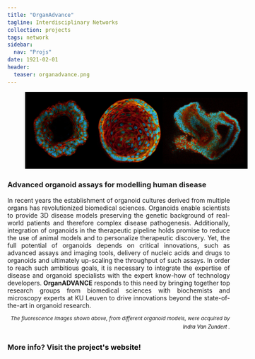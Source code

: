 ```yaml
---
title: "OrganAdvance"
tagline: Interdisciplinary Networks
collection: projects
tags: network
sidebar:
  nav: "Projs"
date: 1921-02-01
header:
  teaser: organadvance.png
---
```

<figure style="width: 100%" class="align-center">
<img src='/images/banner.jpg'>
</figure>

<h3> Advanced organoid assays for modelling human disease </h3>
<p align= "justify">
In recent years the establishment of organoid cultures derived from multiple organs has revolutionized biomedical sciences. Organoids enable scientists to provide 3D disease models preserving the genetic background of real-world patients and therefore complex disease pathogenesis. Additionally, integration of organoids in the therapeutic pipeline holds promise to reduce the use of animal models and to personalize therapeutic discovery. Yet, the full potential of organoids depends on critical innovations, such as advanced assays and imaging tools, delivery of nucleic acids and drugs to organoids and ultimately up-scaling the throughput of such assays. In order to reach such ambitious goals, it is necessary to integrate the expertise of disease and organoid specialists with the expert know-how of technology developers. <b>OrganADVANCE</b> responds to this need by bringing together top research groups from biomedical sciences with biochemists and microscopy experts at KU Leuven to drive innovations beyond the state-of-the-art in organoid research.<br>
<p align= "right">
<sup><i>The fluorescence images shown above, from different organoid models, were acquired by <a href="https://susanarocha.github.io//team/Indra/" style="color:black; text-decoration: none">Indra Van Zundert </a>.</i></sup>

<h3> More info? Visit the <a href="https://organadvance.github.io/" style="color:black; text-decoration: none"> project's website! </a>
